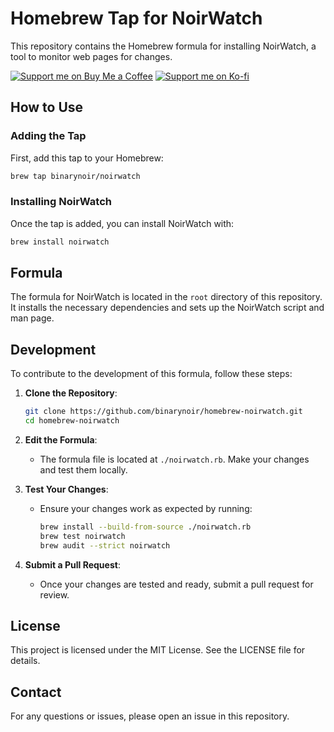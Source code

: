# Homebrew Tap for NoirWatch

This repository contains the Homebrew formula for installing NoirWatch, a tool to monitor web pages for changes.

[![Support me on Buy Me a Coffee](https://img.shields.io/badge/Support%20me-Buy%20Me%20a%20Coffee-orange?style=for-the-badge&logo=buy-me-a-coffee)](https://buymeacoffee.com/binarynoir)
[![Support me on Ko-fi](https://img.shields.io/badge/Support%20me-Ko--fi-blue?style=for-the-badge&logo=ko-fi)](https://ko-fi.com/binarynoir)

## How to Use

### Adding the Tap

First, add this tap to your Homebrew:

```sh
brew tap binarynoir/noirwatch
```

### Installing NoirWatch

Once the tap is added, you can install NoirWatch with:

```sh
brew install noirwatch
```

## Formula

The formula for NoirWatch is located in the `root` directory of this repository. It installs the necessary dependencies and sets up the NoirWatch script and man page.

## Development

To contribute to the development of this formula, follow these steps:

1. **Clone the Repository**:

   ```sh
   git clone https://github.com/binarynoir/homebrew-noirwatch.git
   cd homebrew-noirwatch
   ```

2. **Edit the Formula**:

   - The formula file is located at `./noirwatch.rb`. Make your changes and test them locally.

3. **Test Your Changes**:

   - Ensure your changes work as expected by running:

     ```sh
     brew install --build-from-source ./noirwatch.rb
     brew test noirwatch
     brew audit --strict noirwatch
     ```

4. **Submit a Pull Request**:
   - Once your changes are tested and ready, submit a pull request for review.

## License

This project is licensed under the MIT License. See the LICENSE file for details.

## Contact

For any questions or issues, please open an issue in this repository.
